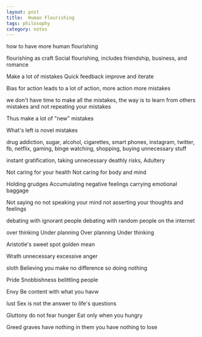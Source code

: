 ```yaml
---
layout: post
title:  Human Flourishing
tags: philosophy
category: notes
--- 
```



how to have more human flourishing

flourishing as craft
Social flourishing, includes friendship, business, and romance

Make a lot of mistakes
Quick feedback
improve and iterate

Bias for action leads to a lot of action, more action more mistakes

we don't have time to make all the mistakes, the way is to learn from others mistakes and not repeating your mistakes 

Thus make a lot of "new" mistakes

What's left is novel mistakes

drug addiction, sugar, alcohol, cigarettes, smart phones, instagram, twitter, fb, netflix, gaming, binge watching, shopping, buying unnecessary stuff 

instant gratification,
taking unnecessary deathly risks,
Adultery

Not caring for your health
Not caring for body and mind


Holding grudges
Accumulating negative feelings
carrying emotional baggage

Not saying no
not speaking your mind
not asserting your thoughts and feelings

debating with ignorant people
debating with random people on the internet

over thinking
Under planning
Over planning
Under thinking

Aristotle's sweet spot golden mean

Wrath
unnecessary excessive anger

sloth
Believing you make no difference so doing nothing

Pride
Snobbishness
belittling people

Envy
Be content with what you havw

lust
Sex is not the answer to life's questions

Gluttony
do not fear hunger
Eat only when you hungry

Greed
graves have nothing in them
you have nothing to lose
